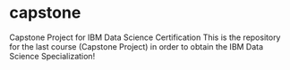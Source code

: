 # capstone
Capstone Project for IBM Data Science Certification
This is the repository for the last course (Capstone Project) in order to obtain the IBM Data Science Specialization!
